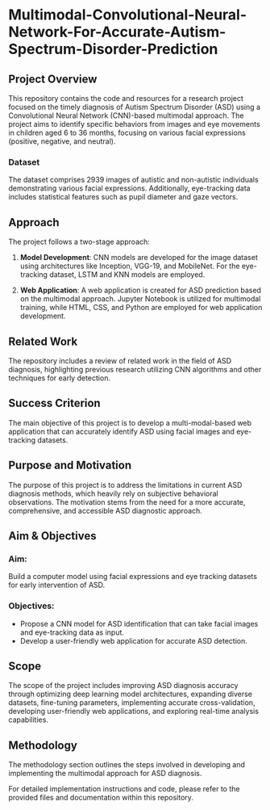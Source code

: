 # Multimodal-Convolutional-Neural-Network-For-Accurate-Autism-Spectrum-Disorder-Prediction
## Project Overview

This repository contains the code and resources for a research project focused on the timely diagnosis of Autism Spectrum Disorder (ASD) using a Convolutional Neural Network (CNN)-based multimodal approach. The project aims to identify specific behaviors from images and eye movements in children aged 6 to 36 months, focusing on various facial expressions (positive, negative, and neutral).

### Dataset

The dataset comprises 2939 images of autistic and non-autistic individuals demonstrating various facial expressions. Additionally, eye-tracking data includes statistical features such as pupil diameter and gaze vectors.

## Approach

The project follows a two-stage approach:

1. **Model Development**: CNN models are developed for the image dataset using architectures like Inception, VGG-19, and MobileNet. For the eye-tracking dataset, LSTM and KNN models are employed.

2. **Web Application**: A web application is created for ASD prediction based on the multimodal approach. Jupyter Notebook is utilized for multimodal training, while HTML, CSS, and Python are employed for web application development.

## Related Work

The repository includes a review of related work in the field of ASD diagnosis, highlighting previous research utilizing CNN algorithms and other techniques for early detection.

## Success Criterion

The main objective of this project is to develop a multi-modal-based web application that can accurately identify ASD using facial images and eye-tracking datasets.

## Purpose and Motivation

The purpose of this project is to address the limitations in current ASD diagnosis methods, which heavily rely on subjective behavioral observations. The motivation stems from the need for a more accurate, comprehensive, and accessible ASD diagnostic approach.

## Aim & Objectives

### Aim:
Build a computer model using facial expressions and eye tracking datasets for early intervention of ASD.

### Objectives:
- Propose a CNN model for ASD identification that can take facial images and eye-tracking data as input.
- Develop a user-friendly web application for accurate ASD detection.

## Scope

The scope of the project includes improving ASD diagnosis accuracy through optimizing deep learning model architectures, expanding diverse datasets, fine-tuning parameters, implementing accurate cross-validation, developing user-friendly web applications, and exploring real-time analysis capabilities.

## Methodology

The methodology section outlines the steps involved in developing and implementing the multimodal approach for ASD diagnosis.

For detailed implementation instructions and code, please refer to the provided files and documentation within this repository.
